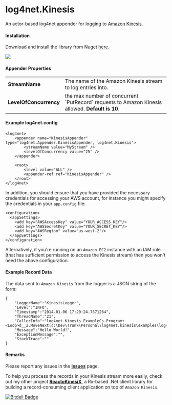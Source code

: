 log4net.Kinesis
===============

An actor-based log4net appender for logging to [Amazon Kinesis](http://aws.amazon.com/kinesis/).

#### Installation

Download and install the library from Nuget [here](https://www.nuget.org/packages/log4net.kinesis/).

<a href="https://www.nuget.org/packages/log4net.kinesis/"><img src="https://raw.github.com/theburningmonk/log4net.kinesis/develop/nuget/banner.png"/></a>


#### Appender Properties

<table>
	<tr>
		<td><strong>StreamName</strong></td>
		<td>The name of the Amazon Kinesis stream to log entries into.</td>
	</tr>
	<tr>
		<td><strong>LevelOfConcurrency</strong></td>
		<td>the max number of concurrent `PutRecord` requests to Amazon Kinesis allowed. <strong>Default is 10</strong>.</td>
	</tr>
</table> 

#### Example log4net.config

```
<log4net>
	<appender name="KinesisAppender" type="log4net.Appender.KinesisAppender, log4net.Kinesis">
  		<streamName value="MyStream" />
  		<levelOfConcurrency value="25" />
	</appender>

	<root>
  		<level value="ALL" />
  		<appender-ref ref="KinesisAppender" />
	</root>
</log4net>
```

In addition, you should ensure that you have provided the necessary credentials for accessing your AWS account, for instance you might specify the credentials in your `app.config` file:
```
<configuration>
  <appSettings>
    <add key="AWSAccessKey" value="YOUR_ACCESS_KEY"/>
    <add key="AWSSecretKey" value="YOUR_SECRET_KEY"/>
    <add key="AWSRegion" value="us-west-2"/>
  </appSettings>
</configuration>
```
Alternatively, if you're running on an `Amazon EC2` instance with an IAM role (that has sufficient permission to access the Kinesis stream) then you won't need the above configuration.

#### Example Record Data

The data sent to `Amazon Kinesis` from the logger is a JSON string of the form:

```
{ 
	"LoggerName":"KinesisLogger",
	"Level":"INFO",
	"Timestamp":"2014-01-06 17:20:24.7571264",
	"ThreadName":"21",
	"CallerInfo":"log4net.Kinesis.ExampleCs.Program+<Loop>d__2.MoveNext(c:\Dev\Trunk\Personal\log4net.kinesis\examples\log4net.Kinesis.ExampleCs\Program.cs:31)",
	"Message":"Hello World!",
	"ExceptionMessage":"",
	"StackTrace":""
}
``` 


#### Remarks

Please report any issues in the **[issues](https://github.com/theburningmonk/log4net.kinesis/issues)** page.


To help you process the records in your Kinesis stream more easily, check out my other project **[ReactoKinesiX](https://github.com/theburningmonk/reactokinesix)**, a Rx-based .Net client library for building a record-consuming client application on top of `Amazon Kinesis`.


[![Bitdeli Badge](https://d2weczhvl823v0.cloudfront.net/theburningmonk/log4net.kinesis/trend.png)](https://bitdeli.com/free "Bitdeli Badge")